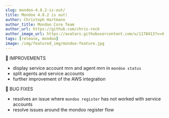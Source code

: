 ```yaml
---
slug: mondoo-4.8.2-is-out/
title: Mondoo 4.8.2 is out!
author: Christoph Hartmann
author_title: Mondoo Core Team
author_url: https://github.com/chris-rock
author_image_url: https://avatars.githubusercontent.com/u/1178413?v=4
tags: [release, mondoo]
image: /img/featured_img/mondoo-feature.jpg
---
```


🧹 IMPROVEMENTS

- display service account mrn and agent mrn in `mondoo status`
- split agents and service accounts
- further improvement of the AWS integration

:bug: BUG FIXES

- resolves an issue where `mondoo register` has not worked with service accounts
- resolve issues around the mondoo register flow

